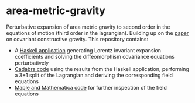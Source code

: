 # area-metric-gravity

Perturbative expansion of area metric gravity to second order in the equations of motion (third order in the lagrangian). Building up on the [paper](https://doi.org/10.1103/PhysRevD.101.084025) on covariant constructive gravity. This repository contains:

 * A [Haskell application](haskell/ansaetze) generating Lorentz invariant expansion coefficients and solving the diffeomorphism covariance equations perturbatively
 * [Cadabra code](cadabra) using the results from the Haskell application, performing a 3+1 split of the Lagrangian and deriving the corresponding field equations
 * [Maple and Mathematica code](field-equations) for further inspection of the field equations
